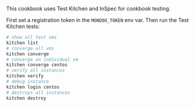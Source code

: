 This cookbook uses Test Kitchen and InSpec for cookbook testing.

First set a registration token in the `MONDOO_TOKEN` env var. Then run the Test Kitchen tests:

```bash
# show all test vms 
kitchen list
# converge all vms
kitchen converge
# converge an individual vm
kitchen converge centos
# verify all instances
kitchen verify
# debug instance
kitchen login centos
# destroys all instances
kitchen destroy
```
